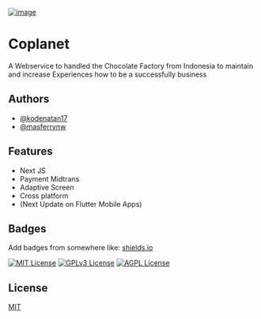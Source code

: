 [![image](https://www.linkpicture.com/q/logo_831.png)](https://www.linkpicture.com/view.php?img=LPic64292178ed7e31255817364)
# Coplanet 

A Webservice to handled the Chocolate Factory from Indonesia to maintain and increase Experiences how to be a successfully business


## Authors

- [@kodenatan17](https://www.github.com/kodenatan17)
- [@masferrynw](https://www.instagram.com/mas_ferrynw/)



## Features

- Next JS
- Payment Midtrans
- Adaptive Screen
- Cross platform
- (Next Update on Flutter Mobile Apps)


## Badges

Add badges from somewhere like: [shields.io](https://shields.io/)

[![MIT License](https://img.shields.io/badge/License-MIT-green.svg)](https://choosealicense.com/licenses/mit/)
[![GPLv3 License](https://img.shields.io/badge/License-GPL%20v3-yellow.svg)](https://opensource.org/licenses/)
[![AGPL License](https://img.shields.io/badge/license-AGPL-blue.svg)](http://www.gnu.org/licenses/agpl-3.0)


## License

[MIT](https://choosealicense.com/licenses/mit/)
